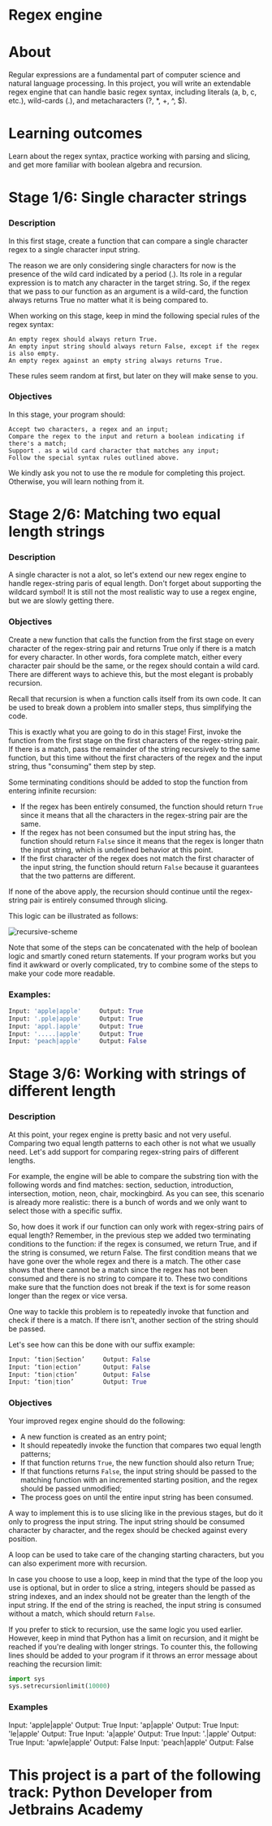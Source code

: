 # Regex engine

# About
Regular expressions are a fundamental part of computer science and natural language processing. In this project, you will write an extendable regex engine that can handle basic regex syntax, including literals (a, b, c, etc.), wild-cards (.), and metacharacters (?, *, +, ^, $).

# Learning outcomes
Learn about the regex syntax, practice working with parsing and slicing, and get more familiar with boolean algebra and recursion.

# Stage 1/6: Single character strings 

### Description

In this first stage, create a function that can compare a single character regex to a single character input string.

The reason we are only considering single characters for now is the presence of the wild card indicated by a period (.). Its role in a regular expression is to match any character in the target string. So, if the regex that we pass to our function as an argument is a wild-card, the function always returns True no matter what it is being compared to.

When working on this stage, keep in mind the following special rules of the regex syntax:

    An empty regex should always return True.
    An empty input string should always return False, except if the regex is also empty.
    An empty regex against an empty string always returns True.

These rules seem random at first, but later on they will make sense to you.
### Objectives

In this stage, your program should:

    Accept two characters, a regex and an input;
    Compare the regex to the input and return a boolean indicating if there's a match;
    Support . as a wild card character that matches any input;
    Follow the special syntax rules outlined above.
    
We kindly ask you not to use the re module for completing this project. Otherwise, you will learn nothing from it.

# Stage 2/6: Matching two equal length strings

### Description

A single character is not a alot, so let's extend our new regex engine to handle regex-string paris of equal length. Don't
forget about supporting the wildcard symbol! It is still not the most realistic way to use a regex engine, but we are slowly getting there.

### Objectives

Create a new function that calls the function from the first stage on every character of the regex-string pair and returns True only
if there is a match for every character. In other words, fora complete match, either every character pair should be the same, or the 
regex should contain a wild card. There are different ways to achieve this, but the most elegant is probably recursion.

Recall that recursion is when a function calls itself from its own code. It can be used to break down a problem into smaller steps,
thus simplifying the  code.

This is exactly what you are going to do in this stage! First, invoke the function from the first stage on the first characters of the regex-string pair.
If there is a match, pass the remainder of the string recursively to the same function, but this time without the first characters
of the regex and the input string, thus "consuming" them step by step.

Some terminating conditions should be added to stop the function from entering infinite recursion:
- If the regex has been entirely consumed, the function should return ```True``` since it means that all the characters in the regex-string
pair are the same.
- If the regex has not been consumed but the input string has, the function should return ```False``` since it means that the regex is
longer thatn the input string, which is undefined behavior at this point.
- If the first character of the regex does not match the first character of the input string, the function should return ```False``` because it
guarantees that the two patterns are different.

If none of the above apply, the recursion should continue until the regex-string pair is entirely consumed through slicing.

This logic can be illustrated as follows:

![recursive-scheme](/assets/recursive-scheme.png)

Note that some of the steps can be concatenated with the help of boolean logic and smartly coned return statements. 
If your program works but you find it awkward or overly complicated, try to combine some of the steps to make your code more readable.

### Examples:

````Python
Input: 'apple|apple'     Output: True
Input: '.pple|apple'     Output: True
Input: 'appl.|apple'     Output: True
Input: '.....|apple'     Output: True
Input: 'peach|apple'     Output: False
````

# Stage 3/6: Working with strings of different length

### Description

At this point, your regex engine is pretty basic and not very useful. Comparing two equal length patterns to each other is not what we usually need. Let's add support for comparing regex-string pairs of different lengths.

For example, the engine will be able to compare the substring tion with the following words and find matches: section, seduction, introduction, intersection, motion, neon, chair, mockingbird. As you can see, this scenario is already more realistic: there is a bunch of words and we only want to select those with a specific suffix.

So, how does it work if our function can only work with regex-string pairs of equal length? Remember, in the previous step we added two terminating conditions to the function: if the regex is consumed, we return True, and if the string is consumed, we return False. The first condition means that we have gone over the whole regex and there is a match. The other case shows that there cannot be a match since the regex has not been consumed and there is no string to compare it to. These two conditions make sure that the function does not break if the text is for some reason longer than the regex or vice versa.

One way to tackle this problem is to repeatedly invoke that function and check if there is a match. If there isn't, another section of the string should be passed.

Let's see how can this be done with our suffix example:

`````python
Input: ‘tion|Section’     Output: False
Input: ‘tion|ection’      Output: False
Input: ‘tion|ction’       Output: False
Input: ‘tion|tion’        Output: True
`````

### Objectives

Your improved regex engine should do the following:

- A new function is created as an entry point;
- It should repeatedly invoke the function that compares two equal length patterns;
- If that function returns ```True```, the new function should also return True;
- If that functions returns ```False```, the input string should be passed to the matching function with an incremented
starting position, and the regex should be passed unmodified;
- The process goes on until the entire input string has been consumed.

A way to implement this is to use slicing like in the previous stages, but do it only to progress the input string.
The input string should be consumed character by character, and the regex should be checked against every position.

A loop can be used to take care of the changing starting characters, but you can also experiment more with recursion.

In case you choose to use a loop, keep in mind that the type of the loop you use is optional, but in order to slice a string, 
integers should be passed as string indexes, and an index should not be greater than the length of the input string. 
If the end of the string is reached, the input string is consumed without a match, which should return ```False```.

If you prefer to stick to recursion, use the same logic you used earlier. However, keep in mind that Python has a limit 
on recursion, and it might be reached if you're dealing with longer strings. To counter this, the following lines should 
be added to your program if it throws an error message about reaching the recursion limit:

`````python
import sys
sys.setrecursionlimit(10000)
`````

### Examples

Input: 'apple|apple'     Output: True
Input:    'ap|apple'     Output: True
Input:    'le|apple'     Output: True
Input:     'a|apple'     Output: True
Input:     '.|apple'     Output: True
Input: 'apwle|apple'     Output: False
Input: 'peach|apple'     Output: False






# This project is a part of the following track: Python Developer from Jetbrains Academy
